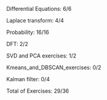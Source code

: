 
Differential Equations: 6/6

Laplace transform: 4/4

Probability: 16/16

DFT: 2/2

SVD and PCA exercises: 1/2

Kmeans_and_DBSCAN_exercises: 0/2

Kalman filter: 0/4

Total of Exercises: 29/36
